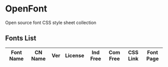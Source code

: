 # OpenFont

Open source font CSS style sheet collection

## Fonts List

|     Font Name      | CN Name | Ver  |                           License                            | Ind Free | Com Free |                           CSS Link                           |            Font Page             |
| :----------------: | :-----: | :--: | :----------------------------------------------------------: |:--------:|:--------:| :----------------------------------------------------------: | :------------------------------: |
